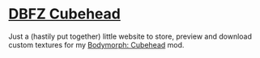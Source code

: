 # [DBFZ Cubehead](https://dobosken.github.io/dbfz_cubehead/)

Just a (hastily put together) little website to store, preview and download custom textures for my [Bodymorph: Cubehead](https://gamebanana.com/mods/475516) mod.
